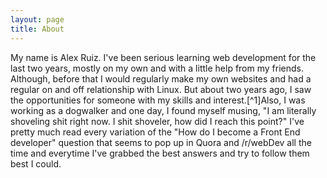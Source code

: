 ```yaml
---
layout: page
title: About
---
```


My name is Alex Ruiz. I've been serious learning web development for the last two years, mostly on my own and with a little help from my friends. Although, before that I would regularly make my own websites and had a regular on and off relationship with Linux. But about two years ago, I saw the opportunities for someone with my skills and interest.[^1]Also, I was working as a dogwalker and one day, I found myself musing, "I am literally shoveling shit right now. I shit shoveler, how did I reach this point?"
I've pretty much read every variation of the "How do I become a Front End developer" question that seems to pop up in Quora and /r/webDev all the time and everytime I've grabbed the best answers and try to follow them best I could.

